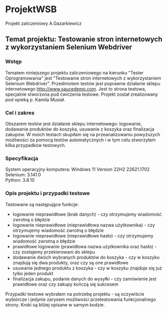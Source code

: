# ProjektWSB
Projekt zaliczeniowy A.Gazarkiewicz

## Temat projektu: Testowanie stron internetowych z wykorzystaniem Selenium Webdriver

### Wstęp
Tematem niniejszego projektu zaliczeniowego na kierunku "Tester Oprogramowania" jest "Testowanie stron internetowych z wykorzystaniem Selenium Webdriver".
Przedmiotem testów jest poprawne działanie sklepu internetowego http://www.saucedemo.com.
Jest to strona testowa, specjalnie stworzona pod ćwiczenia testowe.
Projekt został zrealizowany pod opieką p. Kamila Musiał.

### Cel i zakres
Obszarem testów jest działanie sklepu internetowego: logowanie, dodawanie produktów do koszyka, usuwanie z koszyka oraz finalizacja zakupów.
W moich testach skupiłam się na przeanalizowaniu powyższych możliwości za pomocą testów automatycznych i w tym celu stworzyłam kilka przypadków testowych. 

### Specyfikacja
   System operacyjny komputera: Windows 11 Version 22H2 22621.1702  
   Selenium: 3.141.0  
   Python: 3.8.10

### Opis projektu i przypadki testowe 
Testowane są następujące funkcje: 
- logowanie nieprawidłowe (brak danych) - czy otrzymujemy wiadomość zwrotną o błędzie 
- logowanie nieprawidłowe (nieprawidłowa nazwa użytkownika) - czy otrzymujemy wiadomość zwrotną o błędzie 
- logowanie nieprawidłowe (nieprawidłowe hasło) - czy otrzymujemy wiadomość zwrotną o błędzie 
- prawidłowe logowanie (prawidłowa nazwa użytkownika oraz hasło) - czy zostajemy przekierowani do sklepu
- dodawanie dwóch wybranych produktów do koszyka - czy w koszyku znajdują się dwa produkty, oraz czy są one prawidłowe
- usuwanie jednego produktu z koszyka - czy w koszyku znajduje się już tylko jeden produkt
- finalizacja zakupu, podanie danych do wysyłki - czy zamówienie jest prawidłowe oraz czy zakupy kończą się sukcesem

Przypadki testowe wybrałam na potrzebę projektu - są oczywiście wybiórcze i jedynie zarysem możliwości przetestowania funkcjonalnego strony.
Kroki są bliżej opisane w samym kodzie. 


  
